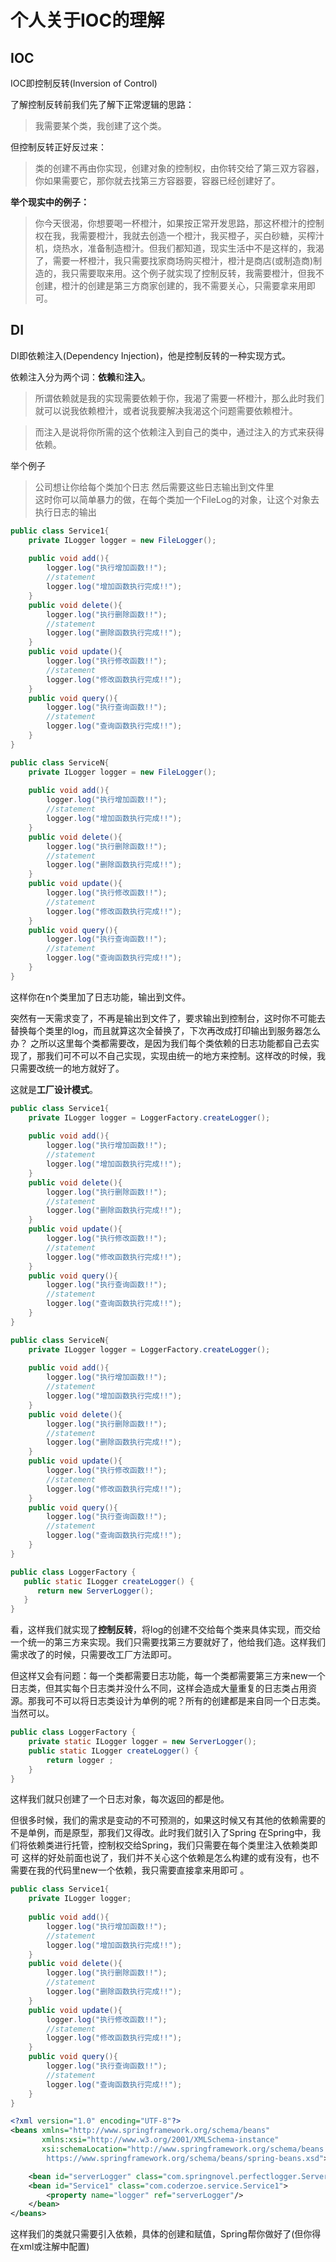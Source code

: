 # 个人关于IOC的理解  

## IOC

IOC即控制反转(Inversion of Control)

了解控制反转前我们先了解下正常逻辑的思路：

> 我需要某个类，我创建了这个类。  

但控制反转正好反过来：

> 类的创建不再由你实现，创建对象的控制权，由你转交给了第三双方容器，你如果需要它，那你就去找第三方容器要，容器已经创建好了。

**举个现实中的例子：**

> 你今天很渴，你想要喝一杯橙汁，如果按正常开发思路，那这杯橙汁的控制权在我，我需要橙汁，我就去创造一个橙汁，我买橙子，买白砂糖，买榨汁机，烧热水，准备制造橙汁。但我们都知道，现实生活中不是这样的，我渴了，需要一杯橙汁，我只需要找家商场购买橙汁，橙汁是商店(或制造商)制造的，我只需要取来用。这个例子就实现了控制反转，我需要橙汁，但我不创建，橙汁的创建是第三方商家创建的，我不需要关心，只需要拿来用即可。

## DI

 DI即依赖注入(Dependency Injection)，他是控制反转的一种实现方式。

依赖注入分为两个词：**依赖**和**注入**。

> 所谓依赖就是我的实现需要依赖于你，我渴了需要一杯橙汁，那么此时我们就可以说我依赖橙汁，或者说我要解决我渴这个问题需要依赖橙汁。

> 而注入是说将你所需的这个依赖注入到自己的类中，通过注入的方式来获得依赖。

举个例子  

> 公司想让你给每个类加个日志 然后需要这些日志输出到文件里  
> 这时你可以简单暴力的做，在每个类加一个FileLog的对象，让这个对象去执行日志的输出



```java
public class Service1{
    private ILogger logger = new FileLogger();
    
    public void add(){
        logger.log("执行增加函数!!");
        //statement
        logger.log("增加函数执行完成!!");
    }
    public void delete(){
        logger.log("执行删除函数!!");
        //statement
        logger.log("删除函数执行完成!!");
    }
    public void update(){
        logger.log("执行修改函数!!");
        //statement
        logger.log("修改函数执行完成!!");
    }
    public void query(){
        logger.log("执行查询函数!!");
        //statement
        logger.log("查询函数执行完成!!");
    }
}
```

```java
public class ServiceN{
    private ILogger logger = new FileLogger();
    
    public void add(){
        logger.log("执行增加函数!!");
        //statement
        logger.log("增加函数执行完成!!");
    }
    public void delete(){
        logger.log("执行删除函数!!");
        //statement
        logger.log("删除函数执行完成!!");
    }
    public void update(){
        logger.log("执行修改函数!!");
        //statement
        logger.log("修改函数执行完成!!");
    }
    public void query(){
        logger.log("执行查询函数!!");
        //statement
        logger.log("查询函数执行完成!!");
    }
}
```

这样你在n个类里加了日志功能，输出到文件。

 突然有一天需求变了，不再是输出到文件了，要求输出到控制台，这时你不可能去替换每个类里的log，而且就算这次全替换了，下次再改成打印输出到服务器怎么办？ 
之所以这里每个类都需要改，是因为我们每个类依赖的日志功能都自己去实现了，那我们可不可以不自己实现，实现由统一的地方来控制。这样改的时候，我只需要改统一的地方就好了。

这就是**工厂设计模式**。

```java
public class Service1{
    private ILogger logger = LoggerFactory.createLogger();
    
    public void add(){
        logger.log("执行增加函数!!");
        //statement
        logger.log("增加函数执行完成!!");
    }
    public void delete(){
        logger.log("执行删除函数!!");
        //statement
        logger.log("删除函数执行完成!!");
    }
    public void update(){
        logger.log("执行修改函数!!");
        //statement
        logger.log("修改函数执行完成!!");
    }
    public void query(){
        logger.log("执行查询函数!!");
        //statement
        logger.log("查询函数执行完成!!");
    }
}
```

```java
public class ServiceN{
    private ILogger logger = LoggerFactory.createLogger();
    
    public void add(){
        logger.log("执行增加函数!!");
        //statement
        logger.log("增加函数执行完成!!");
    }
    public void delete(){
        logger.log("执行删除函数!!");
        //statement
        logger.log("删除函数执行完成!!");
    }
    public void update(){
        logger.log("执行修改函数!!");
        //statement
        logger.log("修改函数执行完成!!");
    }
    public void query(){
        logger.log("执行查询函数!!");
        //statement
        logger.log("查询函数执行完成!!");
    }
}
```

```java
public class LoggerFactory {
   public static ILogger createLogger() {
      return new ServerLogger();
   }
}
```

看，这样我们就实现了**控制反转**，将log的创建不交给每个类来具体实现，而交给一个统一的第三方来实现。我们只需要找第三方要就好了，他给我们造。这样我们需求改了的时候，只需要改工厂方法即可。

但这样又会有问题：每一个类都需要日志功能，每一个类都需要第三方来new一个日志类，但其实每个日志类并没什么不同，这样会造成大量重复的日志类占用资源。那我可不可以将日志类设计为单例的呢？所有的创建都是来自同一个日志类。当然可以。 

```java
public class LoggerFactory {
    private static ILogger logger = new ServerLogger();
    public static ILogger createLogger() {
        return logger ;
    }
}
```

这样我们就只创建了一个日志对象，每次返回的都是他。

但很多时候，我们的需求是变动的不可预测的，如果这时候又有其他的依赖需要的不是单例，而是原型，那我们又得改。此时我们就引入了Spring
在Spring中，我们将依赖类进行托管，控制权交给Spring，我们只需要在每个类里注入依赖类即可 这样的好处前面也说了，我们并不关心这个依赖是怎么构建的或有没有，也不需要在我的代码里new一个依赖，我只需要直接拿来用即可 。

```java
public class Service1{
    private ILogger logger;
    
    public void add(){
        logger.log("执行增加函数!!");
        //statement
        logger.log("增加函数执行完成!!");
    }
    public void delete(){
        logger.log("执行删除函数!!");
        //statement
        logger.log("删除函数执行完成!!");
    }
    public void update(){
        logger.log("执行修改函数!!");
        //statement
        logger.log("修改函数执行完成!!");
    }
    public void query(){
        logger.log("执行查询函数!!");
        //statement
        logger.log("查询函数执行完成!!");
    }
}
```

```xml
<?xml version="1.0" encoding="UTF-8"?>
<beans xmlns="http://www.springframework.org/schema/beans"
       xmlns:xsi="http://www.w3.org/2001/XMLSchema-instance"
       xsi:schemaLocation="http://www.springframework.org/schema/beans
        https://www.springframework.org/schema/beans/spring-beans.xsd">

    <bean id="serverLogger" class="com.springnovel.perfectlogger.ServerLogger"/>
    <bean id="Service1" class="com.coderzoe.service.Service1">
        <property name="logger" ref="serverLogger"/>
    </bean>
</beans>
```

这样我们的类就只需要引入依赖，具体的创建和赋值，Spring帮你做好了(但你得在xml或注解中配置)